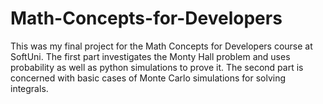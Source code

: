 # Math-Concepts-for-Developers

This was my final project for the Math Concepts for Developers course at SoftUni. The first part investigates the Monty Hall problem and uses probability as well as python simulations to prove it. The second part is concerned with basic cases of Monte Carlo simulations for solving integrals.
